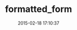 ---
layout: post
title:  "formatted_form"
repo:   "twg/formatted_form"
date:   2015-02-18 17:10:37
gemurl: http://github.com/twg/formatted_form
---